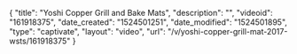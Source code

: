 {
    "title": "Yoshi Copper Grill and Bake Mats",
    "description": "",
    "videoid": "161918375",
    "date_created": "1524501251",
    "date_modified": "1524501895",
    "type": "captivate",
    "layout": "video",
    "url": "\/v\/yoshi-copper-grill-mat-2017-wsts\/161918375"
}